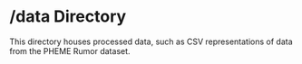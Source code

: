 # /data Directory
This directory houses processed data, such as CSV representations of data from the PHEME Rumor dataset.
